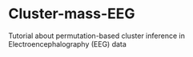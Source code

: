 # Cluster-mass-EEG
 Tutorial about permutation-based cluster inference in Electroencephalography (EEG) data
